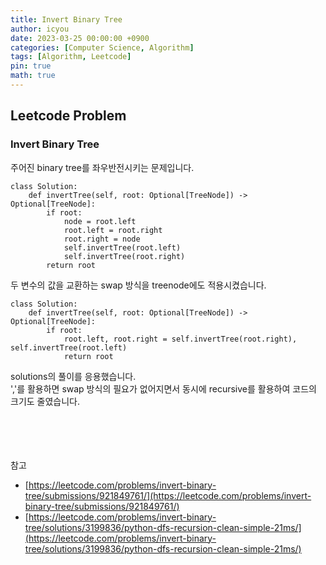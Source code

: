 ```yaml
---
title: Invert Binary Tree
author: icyou
date: 2023-03-25 00:00:00 +0900
categories: [Computer Science, Algorithm]
tags: [Algorithm, Leetcode]
pin: true
math: true
---
```


## Leetcode Problem

### Invert Binary Tree
주어진 binary tree를 좌우반전시키는 문제입니다.

```
class Solution:
    def invertTree(self, root: Optional[TreeNode]) -> Optional[TreeNode]:
        if root:
            node = root.left
            root.left = root.right
            root.right = node
            self.invertTree(root.left)
            self.invertTree(root.right)
        return root 
```
두 변수의 값을 교환하는 swap 방식을 treenode에도 적용시켰습니다.

```
class Solution:
    def invertTree(self, root: Optional[TreeNode]) -> Optional[TreeNode]:
        if root:
            root.left, root.right = self.invertTree(root.right), self.invertTree(root.left)
            return root        
```
solutions의 풀이를 응용했습니다.  
','를 활용하면 swap 방식의 필요가 없어지면서 동시에 recursive를 활용하여 코드의 크기도 줄였습니다.

<br/><br/><br/><br/>
참고 
- [https://leetcode.com/problems/invert-binary-tree/submissions/921849761/](https://leetcode.com/problems/invert-binary-tree/submissions/921849761/)
- [https://leetcode.com/problems/invert-binary-tree/solutions/3199836/python-dfs-recursion-clean-simple-21ms/](https://leetcode.com/problems/invert-binary-tree/solutions/3199836/python-dfs-recursion-clean-simple-21ms/)